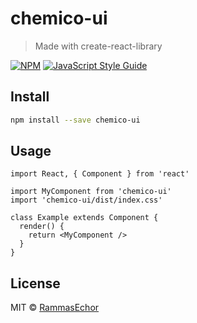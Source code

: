 # chemico-ui

> Made with create-react-library

[![NPM](https://img.shields.io/npm/v/chemico-ui.svg)](https://www.npmjs.com/package/chemico-ui) [![JavaScript Style Guide](https://img.shields.io/badge/code_style-standard-brightgreen.svg)](https://standardjs.com)

## Install

```bash
npm install --save chemico-ui
```

## Usage

```tsx
import React, { Component } from 'react'

import MyComponent from 'chemico-ui'
import 'chemico-ui/dist/index.css'

class Example extends Component {
  render() {
    return <MyComponent />
  }
}
```

## License

MIT © [RammasEchor](https://github.com/RammasEchor)
